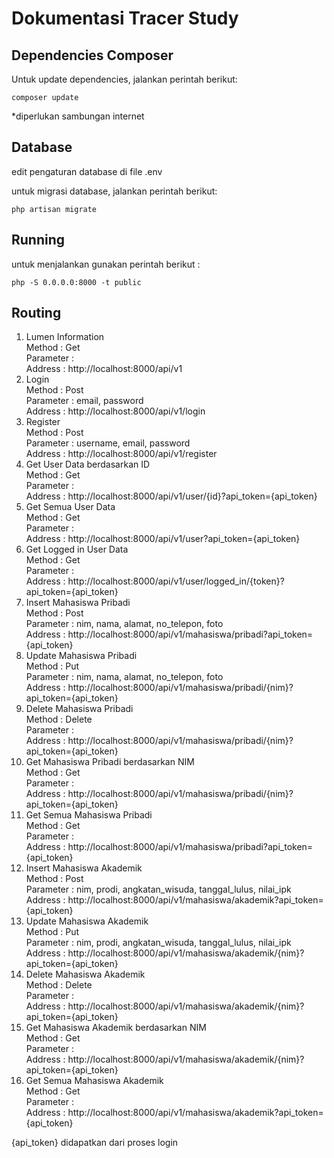 # Dokumentasi Tracer Study
## Dependencies Composer
Untuk update dependencies, jalankan perintah berikut:
```
composer update
```
*diperlukan sambungan internet

## Database
edit pengaturan database di file .env

untuk migrasi database, jalankan perintah berikut:
```
php artisan migrate
```

## Running
untuk menjalankan gunakan perintah berikut : 

```
php -S 0.0.0.0:8000 -t public
```


## Routing
<ol>
   <li>
    Lumen Information 
    <br>Method : Get
    <br>Parameter : 
    <br>Address : http://localhost:8000/api/v1
  </li>
  <li>
    Login 
    <br>Method : Post
    <br>Parameter : email, password
    <br>Address : http://localhost:8000/api/v1/login
  </li>
  <li>
    Register
    <br>Method : Post
    <br>Parameter : username, email, password
    <br>Address : http://localhost:8000/api/v1/register
  </li>
  <li>
    Get User Data berdasarkan ID
    <br>Method : Get
    <br>Parameter : 
    <br>Address : http://localhost:8000/api/v1/user/{id}?api_token={api_token}
  </li>
  <li>
    Get Semua User Data
    <br>Method : Get
    <br>Parameter : 
    <br>Address : http://localhost:8000/api/v1/user?api_token={api_token}
  </li>
  <li id="logged_in">
    Get Logged in User Data
    <br>Method : Get
    <br>Parameter : 
    <br>Address : http://localhost:8000/api/v1/user/logged_in/{token}?api_token={api_token}
  </li>
  <li>
     Insert Mahasiswa Pribadi
    <br>Method : Post
    <br>Parameter : nim, nama, alamat, no_telepon, foto
    <br>Address : http://localhost:8000/api/v1/mahasiswa/pribadi?api_token={api_token}
  </li>
  <li>
     Update Mahasiswa Pribadi
    <br>Method : Put
    <br>Parameter : nim, nama, alamat, no_telepon, foto
    <br>Address : http://localhost:8000/api/v1/mahasiswa/pribadi/{nim}?api_token={api_token}
  </li>
  <li>
     Delete Mahasiswa Pribadi
    <br>Method : Delete
    <br>Parameter : 
    <br>Address : http://localhost:8000/api/v1/mahasiswa/pribadi/{nim}?api_token={api_token}
  </li>
  <li>
      Get Mahasiswa Pribadi berdasarkan NIM
      <br>Method : Get
      <br>Parameter : 
      <br>Address : http://localhost:8000/api/v1/mahasiswa/pribadi/{nim}?api_token={api_token}
  </li>
  <li>
      Get Semua Mahasiswa Pribadi
      <br>Method : Get
      <br>Parameter : 
      <br>Address : http://localhost:8000/api/v1/mahasiswa/pribadi?api_token={api_token}
  </li>
  <li>
     Insert Mahasiswa Akademik
    <br>Method : Post
    <br>Parameter : nim, prodi, angkatan_wisuda, tanggal_lulus, nilai_ipk
    <br>Address : http://localhost:8000/api/v1/mahasiswa/akademik?api_token={api_token}
  </li>
  <li>
     Update Mahasiswa Akademik
    <br>Method : Put
    <br>Parameter : nim, prodi, angkatan_wisuda, tanggal_lulus, nilai_ipk
    <br>Address : http://localhost:8000/api/v1/mahasiswa/akademik/{nim}?api_token={api_token}
  </li>
  <li>
     Delete Mahasiswa Akademik
    <br>Method : Delete
    <br>Parameter : 
    <br>Address : http://localhost:8000/api/v1/mahasiswa/akademik/{nim}?api_token={api_token}
  </li>
  <li>
      Get Mahasiswa Akademik berdasarkan NIM
      <br>Method : Get
      <br>Parameter : 
      <br>Address : http://localhost:8000/api/v1/mahasiswa/akademik/{nim}?api_token={api_token}
  </li>
  <li>
      Get Semua Mahasiswa Akademik
      <br>Method : Get
      <br>Parameter : 
      <br>Address : http://localhost:8000/api/v1/mahasiswa/akademik?api_token={api_token}
  </li>
</ol>

{api_token} didapatkan dari proses login


